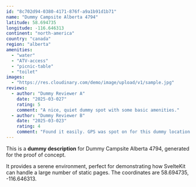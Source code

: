```yaml
---
id: "8c702d94-0380-4171-876f-a9a1b91d1b71"
name: "Dummy Campsite Alberta 4794"
latitude: 58.694735
longitude: -116.646313
continent: "north-america"
country: "canada"
region: "alberta"
amenities:
  - "water"
  - "ATV-access"
  - "picnic-table"
  - "toilet"
images:
  - "https://res.cloudinary.com/demo/image/upload/v1/sample.jpg"
reviews:
  - author: "Dummy Reviewer A"
    date: "2025-03-027"
    rating: 5
    comment: "A nice, quiet dummy spot with some basic amenities."
  - author: "Dummy Reviewer B"
    date: "2025-03-023"
    rating: 4
    comment: "Found it easily. GPS was spot on for this dummy location."
---
```


This is a **dummy description** for Dummy Campsite Alberta 4794, generated for the proof of concept.

It provides a serene environment, perfect for demonstrating how SvelteKit can handle a large number of static pages. The coordinates are 58.694735, -116.646313.
